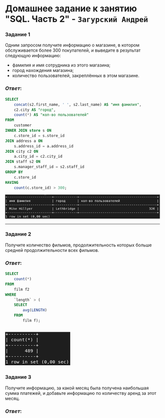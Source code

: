 # Домашнее задание к занятию "SQL. Часть 2" - `Загурский Андрей`

### Задание 1

Одним запросом получите информацию о магазине, в котором обслуживается более 300 покупателей, и выведите в результат следующую информацию: 
- фамилия и имя сотрудника из этого магазина;
- город нахождения магазина;
- количество пользователей, закреплённых в этом магазине.

### *Ответ*:
```sql
SELECT
	concat(s2.first_name, ' ', s2.last_name) AS "имя фамилия",
	c2.city AS "город",
	count(*) AS "кол-во пользователей"
FROM
	customer
INNER JOIN store s ON
	c.store_id = s.store_id
JOIN address a ON
	s.address_id = a.address_id
JOIN city c2 ON
	a.city_id = c2.city_id
JOIN staff s2 ON
	s.manager_staff_id = s2.staff_id
GROUP BY
	c.store_id
HAVING
	count(c.store_id) > 300;
```
![image](https://github.com/Anders1994/Homework/blob/main/ScreenShots/%D0%A1%D0%BA%D1%80%D0%B8%D0%BD%20539.png)

---

### Задание 2

Получите количество фильмов, продолжительность которых больше средней продолжительности всех фильмов.

### *Ответ*:
```sql
SELECT
	count(*)
FROM
	film f2
WHERE
	`length` > (
	SELECT
		avg(LENGTH)
	FROM
		film f);
```
![image](https://github.com/Anders1994/Homework/blob/main/ScreenShots/%D0%A1%D0%BA%D1%80%D0%B8%D0%BD%20540.png)
---

### Задание 3

Получите информацию, за какой месяц была получена наибольшая сумма платежей, и добавьте информацию по количеству аренд за этот месяц.

### *Ответ*:
